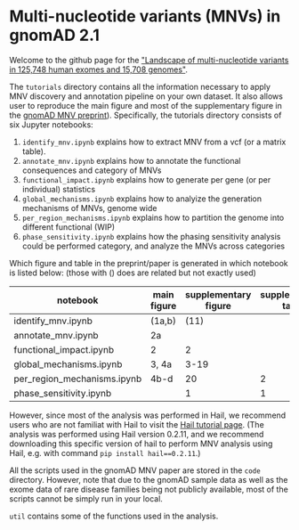 # Multi-nucleotide variants (MNVs) in gnomAD 2.1

Welcome to the github page for the ["Landscape of multi-nucleotide variants in 125,748 human exomes and 15,708 genomes"](https://www.nature.com/articles/s41467-019-12438-5). 

The `tutorials` directory contains all the information necessary to apply MNV discovery and annotation pipeline on your own dataset.
It also allows user to reproduce the main figure and most of the supplementary figure in the [gnomAD MNV preprint](https://www.biorxiv.org/content/10.1101/573378v2)). 
Specifically, the tutorials directory consists of six Jupyter notebooks:
1. `identify_mnv.ipynb` explains how to extract MNV from a vcf (or a matrix table).
2. `annotate_mnv.ipynb` explains how to annotate the functional consequences and category of MNVs
3. `functional_impact.ipynb` explains how to generate per gene (or per individual) statistics 
4. `global_mechanisms.ipynb` explains how to analyize the generation mechanisms of MNVs, genome wide 
5. `per_region_mechanisms.ipynb` explains how to partition the genome into different functional (WIP)
6. `phase_sensitivity.ipynb` explains how the phasing sensitivity analysis could be performed
category, and analyze the MNVs across categories


Which figure and table in the preprint/paper is generated in which notebook is listed below:
(those with () does are related but not exactly used)

| notebook  | main figure  | supplementary figure  | supplementary table  |   supplementary file  |
|---|---|---|---|---|
|identify_mnv.ipynb   | (1a,b)  | (11)  |   |   |
|annotate_mnv.ipynb   | 2a  |   |   | 1  |
|functional_impact.ipynb  | 2  | 2  |   | 1  |
|global_mechanisms.ipynb  | 3, 4a  | 3-19  |   | 3  |
|per_region_mechanisms.ipynb  | 4b-d  | 20  | 2  |   |
|phase_sensitivity.ipynb  |   | 1  | 1  |   |

However, since most of the analysis was performed in Hail, we recommend users who are not familiat with Hail to visit the [Hail tutorial page](https://hail.is/docs/0.2/tutorials-landing.html).
(The analysis was performed using Hail version 0.2.11, and we recommend downloading this specific version of hail to perform MNV analysis using Hail, e.g. with command `pip install hail==0.2.11`.)


All the scripts used in the gnomAD MNV paper are stored in the `code` directory. 
However, note that due to the gnomAD sample data as well as the exome data of rare disease families being not publicly available, 
most of the scripts cannot be simply run in your local.

`util` contains some of the functions used in the analysis.


